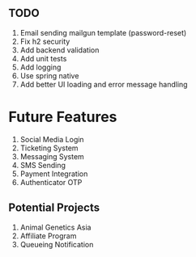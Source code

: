 ## TODO
1. Email sending mailgun template (password-reset)
2. Fix h2 security
3. Add backend validation
4. Add unit tests
5. Add logging
6. Use spring native
7. Add better UI loading and error message handling

# Future Features
1. Social Media Login
2. Ticketing System
3. Messaging System
4. SMS Sending
5. Payment Integration
6. Authenticator OTP
 
## Potential Projects
1. Animal Genetics Asia
2. Affiliate Program
3. Queueing Notification

